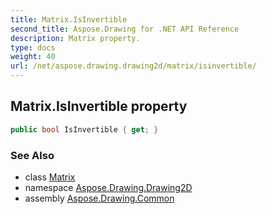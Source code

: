 ```yaml
---
title: Matrix.IsInvertible
second_title: Aspose.Drawing for .NET API Reference
description: Matrix property. 
type: docs
weight: 40
url: /net/aspose.drawing.drawing2d/matrix/isinvertible/
---
```

## Matrix.IsInvertible property

```csharp
public bool IsInvertible { get; }
```

### See Also

* class [Matrix](../)
* namespace [Aspose.Drawing.Drawing2D](../../matrix/)
* assembly [Aspose.Drawing.Common](../../../)


